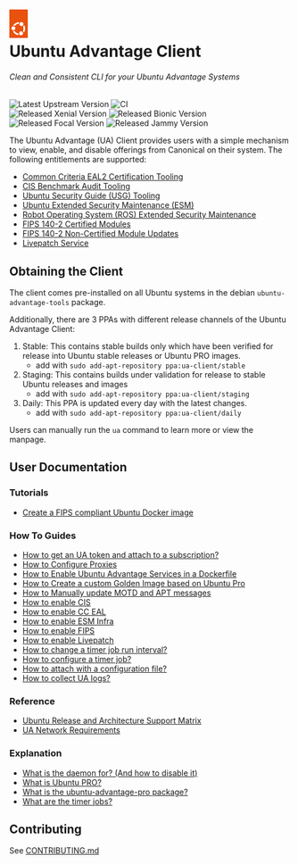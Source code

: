 <h1>
  <a href="https://ubuntu.com/advantage" target="_blank">
    <img src="./.assets/circle_of_friends.png" width="33"/>
  </a>
  <br>
  Ubuntu Advantage Client
</h1>

###### Clean and Consistent CLI for your Ubuntu Advantage Systems
![Latest Upstream Version](https://img.shields.io/github/v/tag/canonical/ubuntu-advantage-client.svg?label=Latest%20Upstream%20Version&logo=github&logoColor=white&color=33ce57)
![CI](https://github.com/canonical/ubuntu-advantage-client/actions/workflows/ci-base.yaml/badge.svg?branch=main)
<br/>
![Released Xenial Version](https://img.shields.io/ubuntu/v/ubuntu-advantage-tools/xenial?label=Xenial&logo=ubuntu&logoColor=white)
![Released Bionic Version](https://img.shields.io/ubuntu/v/ubuntu-advantage-tools/bionic?label=Bionic&logo=ubuntu&logoColor=white)
![Released Focal Version](https://img.shields.io/ubuntu/v/ubuntu-advantage-tools/focal?label=Focal&logo=ubuntu&logoColor=white)
![Released Jammy Version](https://img.shields.io/ubuntu/v/ubuntu-advantage-tools/jammy?label=Jammy&logo=ubuntu&logoColor=white)

The Ubuntu Advantage (UA) Client provides users with a simple mechanism to
view, enable, and disable offerings from Canonical on their system. The
following entitlements are supported:

- [Common Criteria EAL2 Certification Tooling](https://ubuntu.com/security/cc)
- [CIS Benchmark Audit Tooling](https://ubuntu.com/security/cis)
- [Ubuntu Security Guide (USG) Tooling](https://ubuntu.com/security/certifications/docs/usg)
- [Ubuntu Extended Security Maintenance (ESM)](https://ubuntu.com/security/esm)
- [Robot Operating System (ROS) Extended Security Maintenance](https://ubuntu.com/robotics/ros-esm)
- [FIPS 140-2 Certified Modules](https://ubuntu.com/security/fips)
- [FIPS 140-2 Non-Certified Module Updates](https://ubuntu.com/security/fips)
- [Livepatch Service](https://ubuntu.com/security/livepatch)

## Obtaining the Client

The client comes pre-installed on all Ubuntu systems in the debian `ubuntu-advantage-tools` package.

Additionally, there are 3 PPAs with different release channels of the Ubuntu Advantage Client:

1. Stable: This contains stable builds only which have been verified for release into Ubuntu stable releases or Ubuntu PRO images.
    - add with `sudo add-apt-repository ppa:ua-client/stable`
2. Staging: This contains builds under validation for release to stable Ubuntu releases and images
    - add with `sudo add-apt-repository ppa:ua-client/staging`
3. Daily: This PPA is updated every day with the latest changes.
    - add with `sudo add-apt-repository ppa:ua-client/daily`

Users can manually run the `ua` command to learn more or view the manpage.

## User Documentation

### Tutorials

* [Create a FIPS compliant Ubuntu Docker image](./docs/tutorials/create_a_fips_docker_image.md)

### How To Guides

* [How to get an UA token and attach to a subscription?](./docs/howtoguides/get_token_and_attach.md)
* [How to Configure Proxies](./docs/howtoguides/configure_proxies.md)
* [How to Enable Ubuntu Advantage Services in a Dockerfile](./docs/howtoguides/enable_ua_in_dockerfile.md)
* [How to Create a custom Golden Image based on Ubuntu Pro](./docs/howtoguides/create_pro_golden_image.md)
* [How to Manually update MOTD and APT messages](./docs/howtoguides/update_motd_messages.md)
* [How to enable CIS](./docs/howtoguides/enable_cis.md)
* [How to enable CC EAL](./docs/howtoguides/enable_cc.md)
* [How to enable ESM Infra](./docs/howtoguides/enable_esm_infra.md)
* [How to enable FIPS](./docs/howtoguides/enable_fips.md)
* [How to enable Livepatch](./docs/howtoguides/enable_livepatch.md)
* [How to change a timer job run interval?](./docs/howtoguides/changing_a_timer_job_interval.md)
* [How to configure a timer job?](./docs/howtoguides/configuring_timer_jobs.md)
* [How to attach with a configuration file?](./docs/howtoguides/how_to_attach_with_config_file.md)
* [How to collect UA logs?](./docs/howtoguides/how_to_collect_ua_logs.md)

### Reference

* [Ubuntu Release and Architecture Support Matrix](./docs/references/support_matrix.md)
* [UA Network Requirements](./docs/references/network_requirements.md)

### Explanation

* [What is the daemon for? (And how to disable it)](./docs/explanations/what_is_the_daemon.md)
* [What is Ubuntu PRO?](./docs/explanations/what_is_ubuntu_pro.md)
* [What is the ubuntu-advantage-pro package?](./docs/explanations/what_is_the_ubuntu_advantage_pro_package.md)
* [What are the timer jobs?](./docs/explanations/what_are_the_timer_jobs.md)

## Contributing
See [CONTRIBUTING.md](CONTRIBUTING.md)
